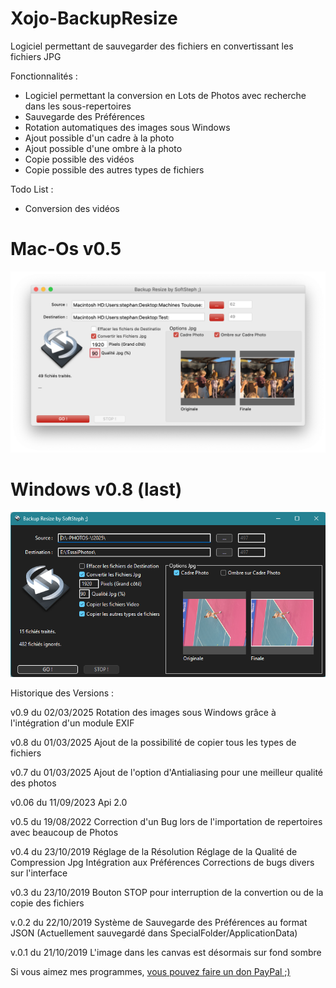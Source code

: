 # Xojo-BackupResize
Logiciel permettant de sauvegarder des fichiers en convertissant les fichiers JPG


Fonctionnalités :

- Logiciel permettant la conversion en Lots de Photos avec recherche dans les sous-repertoires
- Sauvegarde des Préférences
- Rotation automatiques des images sous Windows
- Ajout possible d'un cadre à la photo
- Ajout possible d'une ombre à la photo
- Copie possible des vidéos
- Copie possible des autres types de fichiers

Todo List :
- Conversion des vidéos

# Mac-Os v0.5
<img src="MacOs.png" width="640">

# Windows v0.8 (last)
<img src="Windows.png" width="640">


Historique des Versions :

v0.9 du 02/03/2025
Rotation des images sous Windows grâce à l'intégration d'un module EXIF

v0.8 du 01/03/2025
Ajout de la possibilité de copier tous les types de fichiers

v0.7 du 01/03/2025
Ajout de l'option d'Antialiasing pour une meilleur qualité des photos

v0.06 du 11/09/2023
Api 2.0

v0.5 du 19/08/2022
Correction d'un Bug lors de l'importation de repertoires avec beaucoup de Photos

v0.4 du 23/10/2019
Réglage de la Résolution
Réglage de la Qualité de Compression Jpg
Intégration aux Préférences
Corrections de bugs divers sur l'interface

v0.3 du 23/10/2019
Bouton STOP pour interruption de la convertion ou de la copie des fichiers

v.0.2 du 22/10/2019
Système de Sauvegarde des Préférences au format JSON
(Actuellement sauvegardé dans SpecialFolder/ApplicationData)

v.0.1 du 21/10/2019
L'image dans les canvas est désormais sur fond sombre




Si vous aimez mes programmes, <a href="https://www.paypal.com/donate/?hosted_button_id=GY5LTDDPZ2HZG"> vous pouvez faire un don PayPal ;)</a>
